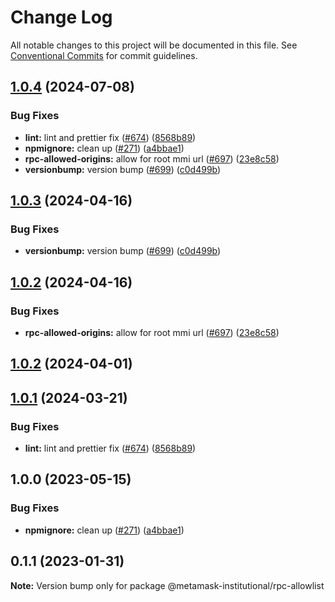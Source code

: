 # Change Log

All notable changes to this project will be documented in this file.
See [Conventional Commits](https://conventionalcommits.org) for commit guidelines.

## [1.0.4](https://github.com/rocketxujia/metamask-institutional/compare/rpc-allowlist-v1.0.3...rpc-allowlist-v1.0.4) (2024-07-08)


### Bug Fixes

* **lint:** lint and prettier fix ([#674](https://github.com/rocketxujia/metamask-institutional/issues/674)) ([8568b89](https://github.com/rocketxujia/metamask-institutional/commit/8568b89408f8b12e3a9cedd4f4fb4bb47a930106))
* **npmignore:** clean up ([#271](https://github.com/rocketxujia/metamask-institutional/issues/271)) ([a4bbae1](https://github.com/rocketxujia/metamask-institutional/commit/a4bbae1887ef3cead82b58bd2ec14fbfcd40f662))
* **rpc-allowed-origins:** allow for root mmi url ([#697](https://github.com/rocketxujia/metamask-institutional/issues/697)) ([23e8c58](https://github.com/rocketxujia/metamask-institutional/commit/23e8c58fdfc108d65a47187b7de5143dd64b6fe7))
* **versionbump:** version bump ([#699](https://github.com/rocketxujia/metamask-institutional/issues/699)) ([c0d499b](https://github.com/rocketxujia/metamask-institutional/commit/c0d499b3f7e3930908482935819437d543428908))

## [1.0.3](https://github.com/consensys-vertical-apps/metamask-institutional/compare/rpc-allowlist-v1.0.2...rpc-allowlist-v1.0.3) (2024-04-16)


### Bug Fixes

* **versionbump:** version bump ([#699](https://github.com/consensys-vertical-apps/metamask-institutional/issues/699)) ([c0d499b](https://github.com/consensys-vertical-apps/metamask-institutional/commit/c0d499b3f7e3930908482935819437d543428908))

## [1.0.2](https://github.com/consensys-vertical-apps/metamask-institutional/compare/rpc-allowlist-v1.0.1...rpc-allowlist-v1.0.2) (2024-04-16)


### Bug Fixes

* **rpc-allowed-origins:** allow for root mmi url ([#697](https://github.com/consensys-vertical-apps/metamask-institutional/issues/697)) ([23e8c58](https://github.com/consensys-vertical-apps/metamask-institutional/commit/23e8c58fdfc108d65a47187b7de5143dd64b6fe7))

## [1.0.2](https://github.com/consensys-vertical-apps/metamask-institutional/compare/rpc-allowlist-v1.0.1...rpc-allowlist-v1.0.2) (2024-04-01)
## [1.0.1](https://github.com/consensys-vertical-apps/metamask-institutional/compare/rpc-allowlist-v1.0.0...rpc-allowlist-v1.0.1) (2024-03-21)


### Bug Fixes

* **lint:** lint and prettier fix ([#674](https://github.com/consensys-vertical-apps/metamask-institutional/issues/674)) ([8568b89](https://github.com/consensys-vertical-apps/metamask-institutional/commit/8568b89408f8b12e3a9cedd4f4fb4bb47a930106))

## 1.0.0 (2023-05-15)


### Bug Fixes

* **npmignore:** clean up ([#271](https://github.com/consensys-vertical-apps/metamask-institutional/issues/271)) ([a4bbae1](https://github.com/consensys-vertical-apps/metamask-institutional/commit/a4bbae1887ef3cead82b58bd2ec14fbfcd40f662))

## 0.1.1 (2023-01-31)

**Note:** Version bump only for package @metamask-institutional/rpc-allowlist
